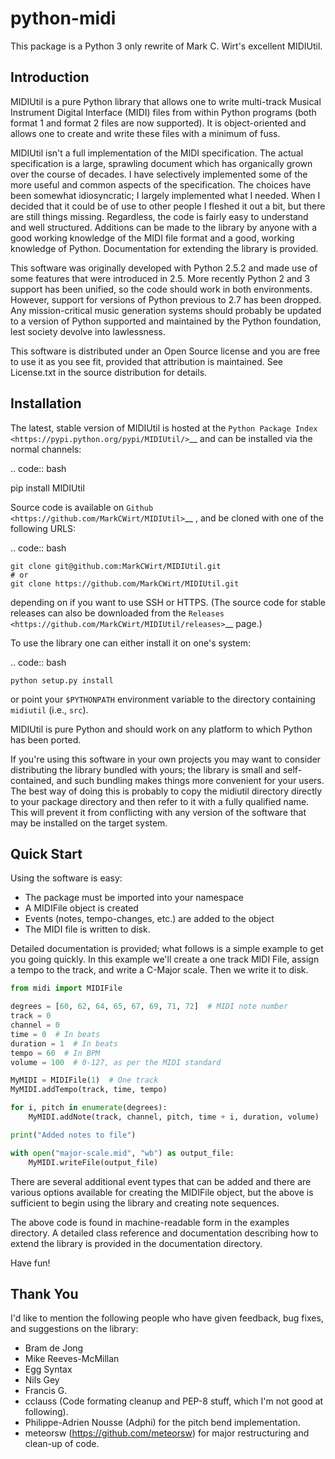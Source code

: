 # python-midi

This package is a Python 3 only rewrite of Mark C. Wirt's excellent MIDIUtil.

## Introduction

MIDIUtil is a pure Python library that allows one to write multi-track
Musical Instrument Digital Interface (MIDI) files from within Python
programs (both format 1 and format 2 files are now supported).
It is object-oriented and allows one to create and write these
files with a minimum of fuss.

MIDIUtil isn't a full implementation of the MIDI specification. The actual
specification is a large, sprawling document which has organically grown
over the course of decades. I have selectively implemented some of the
more useful and common aspects of the specification. The choices have
been somewhat idiosyncratic; I largely implemented what I needed. When
I decided that it could be of use to other people I fleshed it out a bit,
but there are still things missing. Regardless, the code is fairly easy to
understand and well structured. Additions can be made to the library by
anyone with a good working knowledge of the MIDI file format and a good,
working knowledge of Python. Documentation for extending the library
is provided.

This software was originally developed with Python 2.5.2 and made use of
some features that were introduced in 2.5. More recently Python 2 and 3
support has been unified, so the code should work in both environments.
However, support for versions of Python previous to 2.7 has been dropped.
Any mission-critical music generation systems should probably be updated
to a version of Python supported and maintained by the Python foundation,
lest society devolve into lawlessness.

This software is distributed under an Open Source license and you are
free to use it as you see fit, provided that attribution is maintained.
See License.txt in the source distribution for details.

## Installation

The latest, stable version of MIDIUtil is hosted at the `Python Package
Index <https://pypi.python.org/pypi/MIDIUtil/>`__ and can be installed
via the normal channels:

.. code:: bash

  pip install MIDIUtil

Source code is available on `Github <https://github.com/MarkCWirt/MIDIUtil>`__ ,
and be cloned with one of the following URLS:

.. code:: bash

    git clone git@github.com:MarkCWirt/MIDIUtil.git
    # or
    git clone https://github.com/MarkCWirt/MIDIUtil.git

depending on if you want to use SSH or HTTPS. (The source code
for stable releases can also be downloaded from the
`Releases <https://github.com/MarkCWirt/MIDIUtil/releases>`__
page.)

To use the library one can either install it on one's system:

.. code:: bash

    python setup.py install

or point your ``$PYTHONPATH`` environment variable to the directory
containing ``midiutil`` (i.e., ``src``).

MIDIUtil is pure Python and should work on any platform to which
Python has been ported.

If you're using this software in your own projects
you may want to consider distributing the library bundled with yours;
the library is small and self-contained, and such bundling makes things
more convenient for your users. The best way of doing this is probably
to copy the midiutil directory directly to your package directory and
then refer to it with a fully qualified name. This will prevent it from
conflicting with any version of the software that may be installed on
the target system.


## Quick Start

Using the software is easy:

* The package must be imported into your namespace
* A MIDIFile object is created
* Events (notes, tempo-changes, etc.) are added to the object
* The MIDI file is written to disk.

Detailed documentation is provided; what follows is a simple example
to get you going quickly. In this example we'll create a one track MIDI
File, assign a tempo to the track, and write a C-Major scale. Then we
write it to disk.

```python
from midi import MIDIFile

degrees = [60, 62, 64, 65, 67, 69, 71, 72]  # MIDI note number
track = 0
channel = 0
time = 0  # In beats
duration = 1  # In beats
tempo = 60  # In BPM
volume = 100  # 0-127, as per the MIDI standard

MyMIDI = MIDIFile(1)  # One track
MyMIDI.addTempo(track, time, tempo)

for i, pitch in enumerate(degrees):
    MyMIDI.addNote(track, channel, pitch, time + i, duration, volume)

print("Added notes to file")

with open("major-scale.mid", "wb") as output_file:
    MyMIDI.writeFile(output_file)
```

There are several additional event types that can be added and there are
various options available for creating the MIDIFile object, but the above
is sufficient to begin using the library and creating note sequences.

The above code is found in machine-readable form in the examples directory.
A detailed class reference and documentation describing how to extend
the library is provided in the documentation directory.

Have fun!

## Thank You

I'd like to mention the following people who have given feedback, bug
fixes,  and suggestions on the library:

* Bram de Jong
* Mike Reeves-McMillan
* Egg Syntax
* Nils Gey
* Francis G.
* cclauss (Code formating cleanup and PEP-8 stuff, which I'm not good at following).
* Philippe-Adrien Nousse (Adphi) for the pitch bend implementation.
* meteorsw (https://github.com/meteorsw) for major restructuring and clean-up
  of code.
